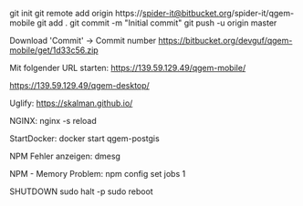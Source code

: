 git init
git remote add origin https://spider-it@bitbucket.org/spider-it/qgem-mobile
git add .
git commit -m "Initial commit"
git push -u origin master

Download 'Commit' -> Commit number
https://bitbucket.org/devguf/qgem-mobile/get/1d33c56.zip


Mit folgender URL starten:
https://139.59.129.49/qgem-mobile/

https://139.59.129.49/qgem-desktop/

Uglify:
https://skalman.github.io/

NGINX:
nginx -s reload

StartDocker:
docker start qgem-postgis

NPM Fehler anzeigen:
dmesg

NPM - Memory Problem:
npm config set jobs 1

SHUTDOWN
sudo halt -p 
sudo reboot 